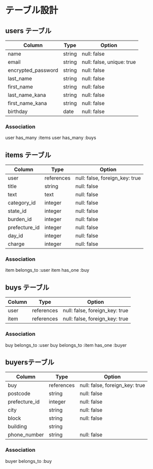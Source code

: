 # テーブル設計

## users テーブル

| Column                  | Type     | Option                     |
|-------------------------|----------|----------------------------|
| name                    | string   | null: false                |
| email                   | string   | null: false, unique: true  |
| encrypted_password      | string   | null: false                |
| last_name               | string   | null: false                |
| first_name              | string   | null: false                |
| last_name_kana          | string   | null: false                |
| first_name_kana         | string   | null: false                |
| birthday                | date     | null: false                |

### Association

user has_many :items
user has_many :buys


## items テーブル

| Column        | Type          | Option                         |
|---------------|---------------|--------------------------------|
| user          | references    | null: false, foreign_key: true |
| title         | string        | null: false                    |
| text          | text          | null: false                    |
| category_id   | integer       | null: false                    |
| state_id      | integer       | null: false                    |
| burden_id     | integer       | null: false                    |
| prefecture_id | integer       | null: false                    |
| day_id        | integer       | null: false                    |
| charge        | integer       | null: false                    |

### Association

item belongs_to :user
item has_one :buy


## buys テーブル

| Column        | Type          | Option                         |
|---------------|---------------|--------------------------------|
| user          | references    | null: false, foreign_key: true |
| item          | references    | null: false, foreign_key: true |

### Association

buy belongs_to :user
buy belongs_to :item
has_one :buyer


##  buyersテーブル

| Column        | Type          | Option                         |
|---------------|---------------|--------------------------------|
| buy           | references    | null: false, foreign_key: true |
| postcode      | string        | null: false                    |
| prefecture_id | integer       | null: false                    |
| city          | string        | null: false                    |
| block         | string        | null: false                    |
| building      | string        |                                |
| phone_number  | string        | null: false                    |

### Association

buyer belongs_to :buy